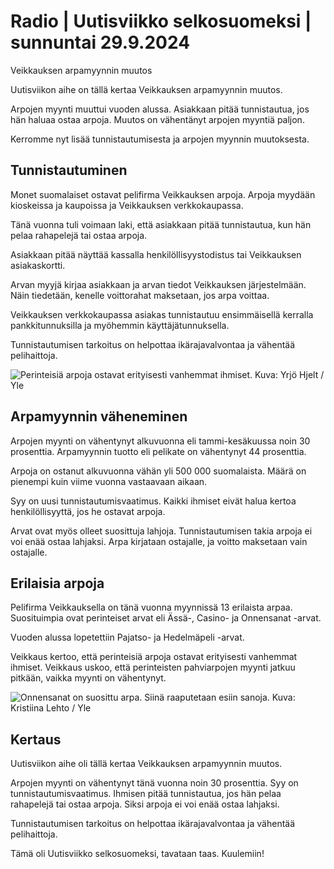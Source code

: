 # Radio \| Uutisviikko selkosuomeksi \| sunnuntai 29.9.2024

Veikkauksen arpamyynnin muutos

Uutisviikon aihe on tällä kertaa Veikkauksen arpamyynnin muutos.

Arpojen myynti muuttui vuoden alussa. Asiakkaan pitää tunnistautua, jos hän haluaa ostaa arpoja. Muutos on vähentänyt arpojen myyntiä paljon.

Kerromme nyt lisää tunnistautumisesta ja arpojen myynnin muutoksesta.

## Tunnistautuminen

Monet suomalaiset ostavat pelifirma Veikkauksen arpoja. Arpoja myydään kioskeissa ja kaupoissa ja Veikkauksen verkkokaupassa.

Tänä vuonna tuli voimaan laki, että asiakkaan pitää tunnistautua, kun hän pelaa rahapelejä tai ostaa arpoja.

Asiakkaan pitää näyttää kassalla henkilöllisyystodistus tai Veikkauksen asiakaskortti.

Arvan myyjä kirjaa asiakkaan ja arvan tiedot Veikkauksen järjestelmään. Näin tiedetään, kenelle voittorahat maksetaan, jos arpa voittaa.

Veikkauksen verkkokaupassa asiakas tunnistautuu ensimmäisellä kerralla pankkitunnuksilla ja myöhemmin käyttäjätunnuksella.

Tunnistautumisen tarkoitus on helpottaa ikärajavalvontaa ja vähentää pelihaittoja.

![Perinteisiä arpoja ostavat erityisesti vanhemmat ihmiset. Kuva: Yrjö Hjelt / Yle](https://images.cdn.yle.fi/image/upload/c_crop,h_3510,w_6240,x_0,y_442/ar_1.7777777777777777,c_fill,g_faces,h_431,w_767/dpr_1.0/q_auto:eco/f_auto/fl_lossy/v1702647259/39-1216468657c54b5b8333)

## Arpamyynnin väheneminen

Arpojen myynti on vähentynyt alkuvuonna eli tammi-kesäkuussa noin 30 prosenttia. Arpamyynnin tuotto eli pelikate on vähentynyt 44 prosenttia.

Arpoja on ostanut alkuvuonna vähän yli 500 000 suomalaista. Määrä on pienempi kuin viime vuonna vastaavaan aikaan.

Syy on uusi tunnistautumisvaatimus. Kaikki ihmiset eivät halua kertoa henkilöllisyyttä, jos he ostavat arpoja.

Arvat ovat myös olleet suosittuja lahjoja. Tunnistautumisen takia arpoja ei voi enää ostaa lahjaksi. Arpa kirjataan ostajalle, ja voitto maksetaan vain ostajalle.

## Erilaisia arpoja

Pelifirma Veikkauksella on tänä vuonna myynnissä 13 erilaista arpaa. Suosituimpia ovat perinteiset arvat eli Ässä-, Casino- ja Onnensanat -arvat.

Vuoden alussa lopetettiin Pajatso- ja Hedelmäpeli -arvat.

Veikkaus kertoo, että perinteisiä arpoja ostavat erityisesti vanhemmat ihmiset. Veikkaus uskoo, että perinteisten pahviarpojen myynti jatkuu pitkään, vaikka myynti on vähentynyt.

![Onnensanat on suosittu arpa. Siinä raaputetaan esiin sanoja. Kuva: Kristiina Lehto / Yle](https://images.cdn.yle.fi/image/upload/c_crop,h_2268,w_4031,x_0,y_0/ar_1.7777777777777777,c_fill,g_faces,h_431,w_767/dpr_1.0/q_auto:eco/f_auto/fl_lossy/v1726580956/39-134985066e986812b68f)

## Kertaus

Uutisviikon aihe oli tällä kertaa Veikkauksen arpamyynnin muutos.

Arpojen myynti on vähentynyt tänä vuonna noin 30 prosenttia. Syy on tunnistautumisvaatimus. Ihmisen pitää tunnistautua, jos hän pelaa rahapelejä tai ostaa arpoja. Siksi arpoja ei voi enää ostaa lahjaksi.

Tunnistautumisen tarkoitus on helpottaa ikärajavalvontaa ja vähentää pelihaittoja.

Tämä oli Uutisviikko selkosuomeksi, tavataan taas. Kuulemiin!

